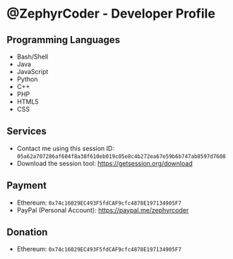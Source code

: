 # @ZephyrCoder - Developer Profile

## Programming Languages

- Bash/Shell
- Java
- JavaScript
- Python
- C++
- PHP
- HTML5
- CSS

## Services

- Contact me using this session ID: `05a62a707286af604f8a38f610eb019c05e8c4b272ea67e59b6b747ab8597d7608`
- Download the session tool: https://getsession.org/download

## Payment

- Ethereum: `0x74c16029EC493F5fdCAF9cfc4878E197134905F7`
- PayPal (Personal Account): https://paypal.me/zephyrcoder

## Donation

- Ethereum: `0x74c16029EC493F5fdCAF9cfc4878E197134905F7`
